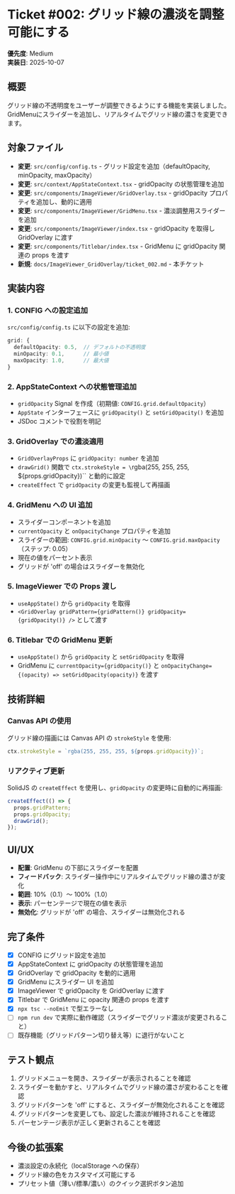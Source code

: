 # Ticket #002: グリッド線の濃淡を調整可能にする
**優先度**: Medium  
**実装日**: 2025-10-07

## 概要
グリッド線の不透明度をユーザーが調整できるようにする機能を実装しました。
GridMenuにスライダーを追加し、リアルタイムでグリッド線の濃さを変更できます。

## 対象ファイル
- **変更**: `src/config/config.ts` - グリッド設定を追加（defaultOpacity, minOpacity, maxOpacity）
- **変更**: `src/context/AppStateContext.tsx` - gridOpacity の状態管理を追加
- **変更**: `src/components/ImageViewer/GridOverlay.tsx` - gridOpacity プロパティを追加し、動的に適用
- **変更**: `src/components/ImageViewer/GridMenu.tsx` - 濃淡調整用スライダーを追加
- **変更**: `src/components/ImageViewer/index.tsx` - gridOpacity を取得し GridOverlay に渡す
- **変更**: `src/components/Titlebar/index.tsx` - GridMenu に gridOpacity 関連の props を渡す
- **新規**: `docs/ImageViewer_GridOverlay/ticket_002.md` - 本チケット

## 実装内容

### 1. CONFIG への設定追加
`src/config/config.ts` に以下の設定を追加:
```typescript
grid: {
  defaultOpacity: 0.5,  // デフォルトの不透明度
  minOpacity: 0.1,      // 最小値
  maxOpacity: 1.0,      // 最大値
}
```

### 2. AppStateContext への状態管理追加
- `gridOpacity` Signal を作成（初期値: `CONFIG.grid.defaultOpacity`）
- `AppState` インターフェースに `gridOpacity()` と `setGridOpacity()` を追加
- JSDoc コメントで役割を明記

### 3. GridOverlay での濃淡適用
- `GridOverlayProps` に `gridOpacity: number` を追加
- `drawGrid()` 関数で `ctx.strokeStyle = \`rgba(255, 255, 255, ${props.gridOpacity})\`` と動的に設定
- `createEffect` で `gridOpacity` の変更も監視して再描画

### 4. GridMenu への UI 追加
- スライダーコンポーネントを追加
- `currentOpacity` と `onOpacityChange` プロパティを追加
- スライダーの範囲: `CONFIG.grid.minOpacity` ～ `CONFIG.grid.maxOpacity`（ステップ: 0.05）
- 現在の値をパーセント表示
- グリッドが 'off' の場合はスライダーを無効化

### 5. ImageViewer での Props 渡し
- `useAppState()` から `gridOpacity` を取得
- `<GridOverlay gridPattern={gridPattern()} gridOpacity={gridOpacity()} />` として渡す

### 6. Titlebar での GridMenu 更新
- `useAppState()` から `gridOpacity` と `setGridOpacity` を取得
- GridMenu に `currentOpacity={gridOpacity()}` と `onOpacityChange={(opacity) => setGridOpacity(opacity)}` を渡す

## 技術詳細

### Canvas API の使用
グリッド線の描画には Canvas API の `strokeStyle` を使用:
```typescript
ctx.strokeStyle = `rgba(255, 255, 255, ${props.gridOpacity})`;
```

### リアクティブ更新
SolidJS の `createEffect` を使用し、`gridOpacity` の変更時に自動的に再描画:
```typescript
createEffect(() => {
  props.gridPattern;
  props.gridOpacity;
  drawGrid();
});
```

## UI/UX
- **配置**: GridMenu の下部にスライダーを配置
- **フィードバック**: スライダー操作中にリアルタイムでグリッド線の濃さが変化
- **範囲**: 10%（0.1）～ 100%（1.0）
- **表示**: パーセンテージで現在の値を表示
- **無効化**: グリッドが 'off' の場合、スライダーは無効化される

## 完了条件
- [x] CONFIG にグリッド設定を追加
- [x] AppStateContext に gridOpacity の状態管理を追加
- [x] GridOverlay で gridOpacity を動的に適用
- [x] GridMenu にスライダー UI を追加
- [x] ImageViewer で gridOpacity を GridOverlay に渡す
- [x] Titlebar で GridMenu に opacity 関連の props を渡す
- [x] `npx tsc --noEmit` で型エラーなし
- [ ] `npm run dev` で実際に動作確認（スライダーでグリッド濃淡が変更されること）
- [ ] 既存機能（グリッドパターン切り替え等）に退行がないこと

## テスト観点
1. グリッドメニューを開き、スライダーが表示されることを確認
2. スライダーを動かすと、リアルタイムでグリッド線の濃さが変わることを確認
3. グリッドパターンを 'off' にすると、スライダーが無効化されることを確認
4. グリッドパターンを変更しても、設定した濃淡が維持されることを確認
5. パーセンテージ表示が正しく更新されることを確認

## 今後の拡張案
- 濃淡設定の永続化（localStorage への保存）
- グリッド線の色をカスタマイズ可能にする
- プリセット値（薄い/標準/濃い）のクイック選択ボタン追加
